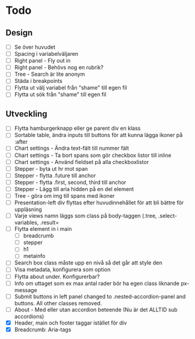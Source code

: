 # Todo

## Design

- [ ] Se över huvudet
- [ ] Spacing i variabelväljaren
- [ ] Right panel - Fly out in
- [ ] Right panel - Behövs nog en rubrik?
- [ ] Tree - Search är lite anonym
- [ ] Städa i breakpoints
- [ ] Flytta ut välj variabel från "shame" till egen fil
- [ ] Flytta ut sök från "shame" till egen fil

## Utveckling

- [ ] Flytta hamburgerknapp eller ge parent div en klass
- [ ] Sortable table, ändra inputs till buttons för att kunna lägga ikoner på :after
- [ ] Chart settings - Ändra text-fält till nummer fält
- [ ] Chart settings - Ta bort spans som gör checkbox listor till inline
- [ ] Chart settings - Använd fieldset på alla checkboxlistor
- [ ] Stepper - byta ut hr mot span
- [ ] Stepper - flytta .future till anchor
- [ ] Stepper - flytta .first, second, third till anchor
- [ ] Stepper - Lägg till aria hidden på en del element
- [ ] Tree - göra om img till spans med ikoner
- [ ] Presentation-left div flyttas efter huvudinnehållet för att bli bättre för uppläsning
- [ ] Varje views namn läggs som class på body-taggen (.tree, .select-variables, .result=
- [ ] Flytta element in i main
  - [ ] breadcrumb
  - [ ] stepper
  - [ ] h1
  - [ ] metainfo
- [ ] Search box class måste upp en nivå så det går att style den
- [ ] Visa metadata, konfigurera som option
- [ ] Flytta about under. Konfigurerbar?
- [ ] Info om uttaget som ex max antal rader bör ha egen class liknande px-message
- [ ] Submit buttons in left panel changed to .nested-accordion-panel and buttons. All other classes removed.
- [ ] About - Med eller utan accordion beteende (Nu är det ALLTID sub accordions)
- [x] Header, main och footer taggar istället för div
- [x] Breadcrumb: Aria-tags